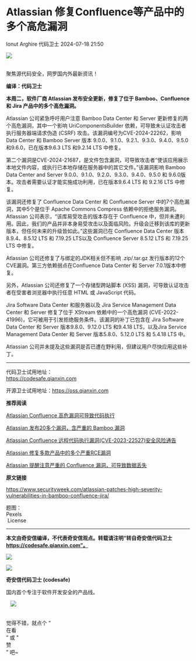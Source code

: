 #  Atlassian 修复Confluence等产品中的多个高危漏洞   
Ionut Arghire  代码卫士   2024-07-18 21:50  
  
![](https://mmbiz.qpic.cn/mmbiz_gif/Az5ZsrEic9ot90z9etZLlU7OTaPOdibteeibJMMmbwc29aJlDOmUicibIRoLdcuEQjtHQ2qjVtZBt0M5eVbYoQzlHiaw/640?wx_fmt=gif "")  
  
   
聚焦源代码安全，网罗国内外最新资讯！  
  
**编译：代码卫士**  
  
**本周二，软件厂商 Atlassian 发布安全更新，修复了位于 Bamboo、Confluence 和 Jira 产品中的多个高危漏洞。**  
  
  
  
Atlassian 公司紧急呼吁用户注意 Bamboo Data Center 和 Server 更新修复的两个高危漏洞，其中一个影响 UriComponentsBuilder 依赖，可导致未认证攻击者执行服务器端请求伪造 (CSRF) 攻击。该漏洞编号为CVE-2024-22262，影响Data Center 和 Bamboo Server 版本 9.0.0、9.1.0、9.2.1、9.3.0、9.4.0、9.5.0和9.6.0，已在版本9.6.3 LTS 和9.2.14 LTS 中修复。  
  
第二个漏洞是CVE-2024-21687，是文件包含漏洞，可导致攻击者“使该应用展示本地文件内容，或执行已本地存储在服务器中的其它文件。”该漏洞影响 Bamboo Data Center and Server 9.0.0、9.1.0、9.2.0、9.3.0、9.4.0、9.5.0 和 9.6.0版本。攻击者需要认证才能实施成功利用，已在版本9.6.4 LTS 和 9.2.16 LTS 中修复。  
  
该漏洞还修复了 Confluence Data Center 和 Confluence Server 中的7个高危漏洞，其中5个是位于 Apache Commons Compress 依赖中的拒绝服务漏洞。Atlassian 公司表示，“该库易受攻击的版本存在于 Confluence 中，但并未遭利用。因此，我们的产品并非本身易受攻击以及面临风险。升级会迁移到该库的更新版本，但任何未来的升级皆如此。”这些漏洞已在 Confluence Data Center 版本8.9.4、8.5.12 LTS 和 7.19.25 LTS以及 Confluence Server 8.5.12 LTS 和 7.19.25 LTS 中修复。  
  
Atlassian 公司还修复了与绑定的JDK相关但不影响 .zip/.tar.gz 发行版本的12个CVE漏洞。第三方依赖弱点在Confluence Data Center 和 Server 7.0.1版本中修复。  
  
另外，Atlassian 公司还修复了一个存储型跨站脚本 (XSS) 漏洞，可导致认证攻击者在受害者浏览器中执行任意 HTML 或 JavaScript 代码。  
  
Jira Software Data Center 和服务器以及 Jira Service Management Data Center 和 Server 修复了位于 XStream 依赖中的一个高危漏洞 (CVE-2022-41996)，它可被用于引发拒绝服务条件。该漏洞的补丁已包含在 Jira Software Data Center 和 Server 版本9.8.0、9.12.0 LTS 和9.4.18 LTS，以及Jira Service Management Data Center 和 Server 版本5.8.0、5.12.0 LTS 和 5.4.18 LTS 中。  
  
Atlassian 公司并未提及这些漏洞是否已遭在野利用，但建议用户尽快应用这些补丁。  
  
  
****  
代码卫士试用地址：  
https://codesafe.qianxin.com  
  
开源卫士试用地址：https://oss.qianxin.com  
  
  
  
  
  
  
  
  
  
  
**推荐阅读**  
  
[Atlassian Confluence 高危漏洞可导致代码执行](http://mp.weixin.qq.com/s?__biz=MzI2NTg4OTc5Nw==&mid=2247519665&idx=2&sn=86259d3f96b173403f1a65b601fc1989&chksm=ea94bcdbdde335cd0f308951f098245eea81c0364b1a3726dc92bad88f1ce58de6b53eef24ec&scene=21#wechat_redirect)  
  
  
[Atlassian 发布20多个漏洞，含严重的 Bamboo 漏洞](http://mp.weixin.qq.com/s?__biz=MzI2NTg4OTc5Nw==&mid=2247519117&idx=2&sn=c0c8035f5617c6f76c73e71b9e73f04f&chksm=ea94bae7dde333f1efbbaeff72b89df023bbc2e6d408df713a753e060c09ff210656828d17d9&scene=21#wechat_redirect)  
  
  
[Atlassian Confluence 远程代码执行漏洞(CVE-2023-22527)安全风险通告](http://mp.weixin.qq.com/s?__biz=MzI2NTg4OTc5Nw==&mid=2247518678&idx=1&sn=aedf682361f621f14474e78244d3242e&chksm=ea94b8bcdde331aa278b8d6c8fe7f1df9ec253aa21e960355a967894be85796756b54e173c95&scene=21#wechat_redirect)  
  
  
[Atlassian 修复多款产品中的多个严重RCE漏洞](http://mp.weixin.qq.com/s?__biz=MzI2NTg4OTc5Nw==&mid=2247518302&idx=1&sn=9ede9c29a5c7c063571222672e754926&chksm=ea94b934dde330222c90b770d277247b3ad535c2b85b8082228c17630922ff9ea123ab19691f&scene=21#wechat_redirect)  
  
  
[Atlassian 提醒注意严重的 Confluence 漏洞，可导致数据丢失](http://mp.weixin.qq.com/s?__biz=MzI2NTg4OTc5Nw==&mid=2247518036&idx=1&sn=ad96c9dc39840b68b765672413fcb367&chksm=ea94b63edde33f289d197760bd0839cbaaa57edd6a2e5e6d5e9749ce290abfea667c37d2ba69&scene=21#wechat_redirect)  
  
  
  
  
  
**原文链接**  
  
  
https://www.securityweek.com/atlassian-patches-high-severity-vulnerabilities-in-bamboo-confluence-jira/  
  
  
题图：  
Pexels  
 License  
  
****  
**本文由奇安信编译，不代表奇安信观点。转载请注明“转自奇安信代码卫士 https://codesafe.qianxin.com”。**  
  
  
  
  
![](https://mmbiz.qpic.cn/mmbiz_jpg/oBANLWYScMSf7nNLWrJL6dkJp7RB8Kl4zxU9ibnQjuvo4VoZ5ic9Q91K3WshWzqEybcroVEOQpgYfx1uYgwJhlFQ/640?wx_fmt=jpeg "")  
  
![](https://mmbiz.qpic.cn/mmbiz_jpg/oBANLWYScMSN5sfviaCuvYQccJZlrr64sRlvcbdWjDic9mPQ8mBBFDCKP6VibiaNE1kDVuoIOiaIVRoTjSsSftGC8gw/640?wx_fmt=jpeg "")  
  
**奇安信代码卫士 (codesafe)**  
  
国内首个专注于软件开发安全的产品线。  
  
   ![](https://mmbiz.qpic.cn/mmbiz_gif/oBANLWYScMQ5iciaeKS21icDIWSVd0M9zEhicFK0rbCJOrgpc09iaH6nvqvsIdckDfxH2K4tu9CvPJgSf7XhGHJwVyQ/640?wx_fmt=gif "")  
  
   
觉得不错，就点个 “  
在看  
” 或 "  
赞  
” 吧~  
  
